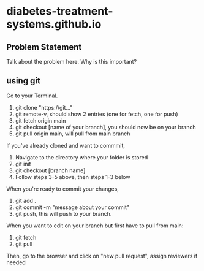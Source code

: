 # diabetes-treatment-systems.github.io

## Problem Statement
Talk about the problem here. Why is this important?

## using git
Go to your Terminal.

1. git clone "https://git..."
2. git remote-v, should show 2 entries (one for fetch, one for push)
3. git fetch origin main
4. git checkout [name of your branch], you should now be on your branch
5. git pull origin main, will pull from main branch

If you've already cloned and want to commmit,
1. Navigate to the directory where your folder is stored
2. git init
3. git checkout [branch name]
4. Follow steps 3-5 above, then steps 1-3 below

When you're ready to commit your changes,
1. git add .
2. git commit -m "message about your commit"
3. git push, this will push to your branch.

When you want to edit on your branch but first have to pull from main:
1. git fetch
2. git pull

Then, go to the browser and click on "new pull request", assign reviewers if needed
